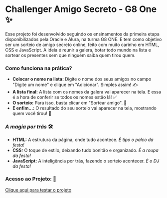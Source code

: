 # Challenger Amigo Secreto - G8 One ✨

Esse projeto foi desenvolvido seguindo os ensinamentos da primeira etapa disponibilizados pela Oracle e Alura, na turma G8 ONE. 
E tem como objetivo ser um sorteio de amigo secreto online, feito com muito carinho em HTML, CSS e JavaScript. A ideia é reunir a galera, botar todo mundo na lista e sortear os presentes sem que ninguém saiba quem tirou quem. 

### Como funciona na prática?

* **Colocar o nome na lista:** Digite o nome dos seus amigos no campo "Digite um nome" e clique em "Adicionar". Simples assim! ✍️
* **A lista final:** A lista com os nomes da galera vai aparecer na tela. E essa é a hora de conferir se todos os nomes estão lá! ✅
* **O sorteio:** Para isso, basta clicar em "Sortear amigo". 🎲
* **E enfim...:** O resultado do seu sorteio vai aparecer na tela, mostrando quem você tirou! 🎊

### *A magia por trás* 🛠

* **HTML:** A estrutura da página, onde tudo acontece. *É tipo o palco da festa!*
* **CSS:** O toque de estilo, deixando tudo bonitão e organizado. *É a roupa da festa!*
* **JavaScript:** A inteligência por trás, fazendo o sorteio acontecer. *É o DJ da festa!*

### Acesso ao Projeto: 📂

[Clique aqui para testar o projeto](https://carolzrj.github.io/challenger-amigo/)

